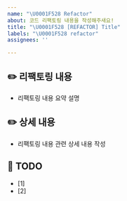 ```yaml
---
name: "\U0001F528 Refactor"
about: 코드 리팩토링 내용을 작성해주새요!
title: "\U0001F528 [REFACTOR] Title"
labels: "\U0001F528 refactor"
assignees: ''

---
```


##  ✏️  리팩토링 내용
- 리팩토링 내용 요약 설명

## ✏️ 상세 내용
- 리팩토링 내용 관련 상세 내용 작성

## 📝 TODO
- [1]
- [2]
